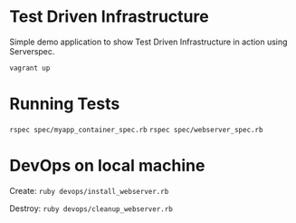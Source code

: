 Test Driven Infrastructure
=========================

Simple demo application to show Test Driven Infrastructure in action using Serverspec.

`vagrant up`

Running Tests
=============

`rspec spec/myapp_container_spec.rb`
`rspec spec/webserver_spec.rb`

DevOps on local machine
==================================

Create:
`ruby devops/install_webserver.rb`

Destroy:
`ruby devops/cleanup_webserver.rb`